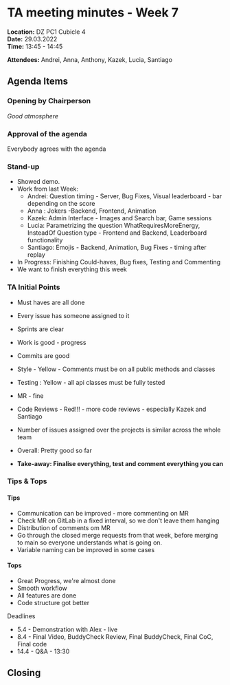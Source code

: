 # TA meeting minutes - Week 7

**Location:** DZ PC1 Cubicle 4  
**Date:** 29.03.2022  
**Time:** 13:45 - 14:45

**Attendees:** Andrei, Anna, Anthony, Kazek, Lucia, Santiago

## Agenda Items

### Opening by Chairperson

_Good atmosphere_

### Approval of the agenda

Everybody agrees with the agenda

### Stand-up

- Showed demo.
- Work from last Week:
    - Andrei: Question timing - Server, Bug Fixes, Visual leaderboard - bar depending on the score
    - Anna : Jokers -Backend, Frontend, Animation
    - Kazek: Admin Interface - Images and Search bar, Game sessions
    - Lucia: Parametrizing the question WhatRequiresMoreEnergy, InsteadOf Question type - Frontend and Backend,
      Leaderboard functionality
    - Santiago: Emojis - Backend, Animation, Bug Fixes - timing after replay
- In Progress: Finishing Could-haves, Bug fixes, Testing and Commenting
- We want to finish everything this week

### TA Initial Points

- Must haves are all done
- Every issue has someone assigned to it
- Sprints are clear
- Work is good - progress
- Commits are good
- Style - Yellow - Comments must be on all public methods and classes
- Testing : Yellow - all api classes must be fully tested
- MR - fine
- Code Reviews - Red!!! - more code reviews - especially Kazek and Santiago
- Number of issues assigned over the projects is similar across the whole team
- Overall: Pretty good so far

- **Take-away: Finalise everything, test and comment everything you can**

### Tips & Tops

#### Tips

- Communication can be improved - more commenting on MR
- Check MR on GitLab in a fixed interval, so we don't leave them hanging
- Distribution of comments om MR
- Go through the closed merge requests from that week, before merging to main so everyone understands what is going on.
- Variable naming can be improved in some cases

#### Tops

- Great Progress, we're almost done
- Smooth workflow
- All features are done
- Code structure got better

Deadlines

- 5.4 - Demonstration with Alex - live
- 8.4 - Final Video, BuddyCheck Review, Final BuddyCheck, Final CoC, Final code
- 14.4 - Q&A - 13:30

## Closing



